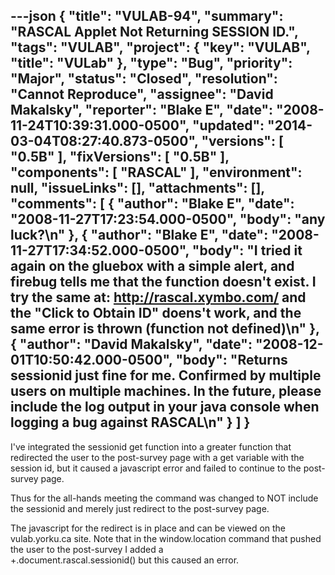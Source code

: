 ---json
{
  "title": "VULAB-94",
  "summary": "RASCAL Applet Not Returning SESSION ID.",
  "tags": "VULAB",
  "project": {
    "key": "VULAB",
    "title": "VULab"
  },
  "type": "Bug",
  "priority": "Major",
  "status": "Closed",
  "resolution": "Cannot Reproduce",
  "assignee": "David Makalsky",
  "reporter": "Blake E",
  "date": "2008-11-24T10:39:31.000-0500",
  "updated": "2014-03-04T08:27:40.873-0500",
  "versions": [
    "0.5B"
  ],
  "fixVersions": [
    "0.5B"
  ],
  "components": [
    "RASCAL"
  ],
  "environment": null,
  "issueLinks": [],
  "attachments": [],
  "comments": [
    {
      "author": "Blake E",
      "date": "2008-11-27T17:23:54.000-0500",
      "body": "any luck?\n"
    },
    {
      "author": "Blake E",
      "date": "2008-11-27T17:34:52.000-0500",
      "body": "I tried it again on the gluebox with a simple alert, and firebug tells me that the function doesn't exist. I try the same at: <http://rascal.xymbo.com/> and the \"Click to Obtain ID\" doens't work, and the same error is thrown (function not defined)\n"
    },
    {
      "author": "David Makalsky",
      "date": "2008-12-01T10:50:42.000-0500",
      "body": "Returns sessionid just fine for me.  Confirmed by multiple users on multiple machines.  In the future, please include the log output in your java console when logging a bug against RASCAL\n"
    }
  ]
}
---
I've integrated the sessionid get function into a greater function that redirected the user to the post-survey page with a get variable with the session id, but it caused a javascript error and failed to continue to the post-survey page.

Thus for the all-hands meeting the command was changed to NOT include the sessionid and merely just redirect to the post-survey page.

The javascript for the redirect is in place and can be viewed on the vulab.yorku.ca site. Note that in the window\.location command that pushed the user to the post-survey I added a \
+.document.rascal.sessionid() but this caused an error.

        